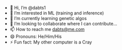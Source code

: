 - 👋 Hi, I’m @dabts1
- 👀 I’m interested in ML (training and inference)
- 🌱 I’m currently learning genetic algos
- 💞️ I’m looking to collaborate where I can contribute...
- 📫 How to reach me dabts@me.com
- 😄 Pronouns: He/Him/His
- ⚡ Fun fact: My other computer is a Cray

<!---
dabts1/dabts1 is a ✨ special ✨ repository because its `README.md` (this file) appears on your GitHub profile.
You can click the Preview link to take a look at your changes.
--->

